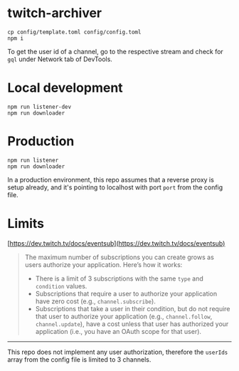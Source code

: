 # twitch-archiver
```
cp config/template.toml config/config.toml
npm i
```
To get the user id of a channel, go to the respective stream and check for `gql` under Network tab of DevTools.

# Local development
```
npm run listener-dev
npm run downloader
```

# Production
```
npm run listener
npm run downloader
```
In a production environment, this repo assumes that a reverse proxy is setup already, and it's pointing to localhost with port `port` from the config file.

# Limits
[https://dev.twitch.tv/docs/eventsub](https://dev.twitch.tv/docs/eventsub)

> The maximum number of subscriptions you can create grows as users authorize your application. Here’s how it works:
>
> - There is a limit of 3 subscriptions with the same `type` and `condition` values.
> - Subscriptions that require a user to authorize your application have zero cost (e.g., `channel.subscribe`).
> - Subscriptions that take a user in their condition, but do not require that user to authorize your application (e.g., `channel.follow`, `channel.update`), have a cost unless that user has authorized your application (i.e., you have an OAuth scope for that user).

---

This repo does not implement any user authorization, therefore the `userIds` array from the config file is limited to 3 channels.
